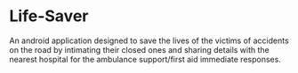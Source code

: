 # Life-Saver
An android application designed to save the lives of the victims of accidents on the road by intimating their closed ones and sharing details with the nearest hospital for the ambulance support/first aid immediate responses.
